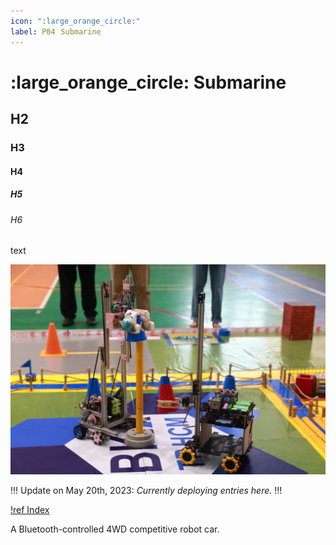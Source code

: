```yaml
---
icon: ":large_orange_circle:"
label: P04⠀Submarine
---
```

# :large_orange_circle: Submarine

## H2

### H3

#### H4

##### H5

###### H6

text

![](/projects/P04-submarine/media/intro-submarine.JPG)

!!!
Update on May 20th, 2023: *Currently deploying entries here.*
!!!

[!ref Index](/projects/P04-submarine/P04-10-19-about-the-project/P04-10-index.md)

A Bluetooth-controlled 4WD competitive robot car.